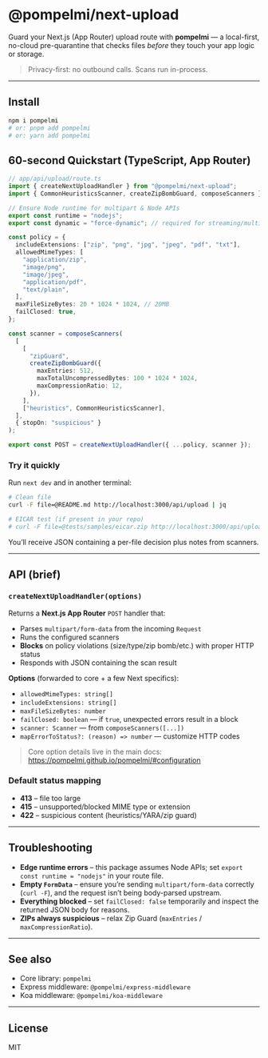 

# @pompelmi/next-upload

Guard your Next.js (App Router) upload route with **pompelmi** — a local-first, no-cloud pre-quarantine that checks files *before* they touch your app logic or storage.

> Privacy-first: no outbound calls. Scans run in-process.

---

## Install

```bash
npm i pompelmi
# or: pnpm add pompelmi
# or: yarn add pompelmi
```

## 60-second Quickstart (TypeScript, App Router)

```ts
// app/api/upload/route.ts
import { createNextUploadHandler } from "@pompelmi/next-upload";
import { CommonHeuristicsScanner, createZipBombGuard, composeScanners } from "pompelmi";

// Ensure Node runtime for multipart & Node APIs
export const runtime = "nodejs";
export const dynamic = "force-dynamic"; // required for streaming/multipart in some setups

const policy = {
  includeExtensions: ["zip", "png", "jpg", "jpeg", "pdf", "txt"],
  allowedMimeTypes: [
    "application/zip",
    "image/png",
    "image/jpeg",
    "application/pdf",
    "text/plain",
  ],
  maxFileSizeBytes: 20 * 1024 * 1024, // 20MB
  failClosed: true,
};

const scanner = composeScanners(
  [
    [
      "zipGuard",
      createZipBombGuard({
        maxEntries: 512,
        maxTotalUncompressedBytes: 100 * 1024 * 1024,
        maxCompressionRatio: 12,
      }),
    ],
    ["heuristics", CommonHeuristicsScanner],
  ],
  { stopOn: "suspicious" }
);

export const POST = createNextUploadHandler({ ...policy, scanner });
```

### Try it quickly

Run `next dev` and in another terminal:

```bash
# Clean file
curl -F file=@README.md http://localhost:3000/api/upload | jq

# EICAR test (if present in your repo)
# curl -F file=@tests/samples/eicar.zip http://localhost:3000/api/upload | jq
```

You’ll receive JSON containing a per-file decision plus notes from scanners.

---

## API (brief)

### `createNextUploadHandler(options)`
Returns a **Next.js App Router** `POST` handler that:
- Parses `multipart/form-data` from the incoming `Request`
- Runs the configured scanners
- **Blocks** on policy violations (size/type/zip bomb/etc.) with proper HTTP status
- Responds with JSON containing the scan result

**Options** (forwarded to core + a few Next specifics):
- `allowedMimeTypes: string[]`
- `includeExtensions: string[]`
- `maxFileSizeBytes: number`
- `failClosed: boolean` — if `true`, unexpected errors result in a block
- `scanner: Scanner` — from `composeScanners([...])`
- `mapErrorToStatus?: (reason) => number` — customize HTTP codes

> Core option details live in the main docs: https://pompelmi.github.io/pompelmi/#configuration

### Default status mapping

- **413** – file too large
- **415** – unsupported/blocked MIME type or extension
- **422** – suspicious content (heuristics/YARA/zip guard)

---

## Troubleshooting
- **Edge runtime errors** – this package assumes Node APIs; set `export const runtime = "nodejs"` in your route file.
- **Empty `FormData`** – ensure you’re sending `multipart/form-data` correctly (`curl -F`), and the request isn’t being body-parsed upstream.
- **Everything blocked** – set `failClosed: false` temporarily and inspect the returned JSON body for reasons.
- **ZIPs always suspicious** – relax Zip Guard (`maxEntries` / `maxCompressionRatio`).

---

## See also
- Core library: `pompelmi`
- Express middleware: `@pompelmi/express-middleware`
- Koa middleware: `@pompelmi/koa-middleware`

---

## License
MIT